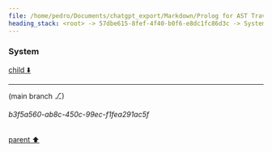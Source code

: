 ```yaml
---
file: /home/pedro/Documents/chatgpt_export/Markdown/Prolog for AST Traversal.md
heading_stack: <root> -> 57dbe615-8fef-4f40-b0f6-e8dc1fc86d3c -> System
---
```

### System

[child ⬇️](#b3f5a560-ab8c-450c-99ec-f1fea291ac5f)

---

(main branch ⎇)
###### b3f5a560-ab8c-450c-99ec-f1fea291ac5f
[parent ⬆️](#57dbe615-8fef-4f40-b0f6-e8dc1fc86d3c)
